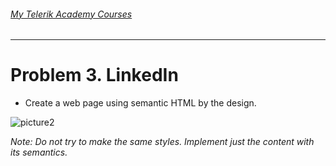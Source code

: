 ###### [My Telerik Academy Courses](https://github.com/nikolovdeyan/TelerikAcademy) 
-------------------------------------

Problem 3. LinkedIn
=============

*	Create a web page using semantic HTML by the design.

![picture2](./Problem_3.LinkedIn/resources/task3.png)

_Note: Do not try to make the same styles. Implement just the content with its semantics._
